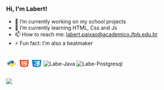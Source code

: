 ### Hi, I'm Labert!


- 🔭 I’m currently working on my school projects
- 🌱 I’m currently learning HTML, Css and Js
- 📫 How to reach me: labert.paixao@academico.ifpb.edu.br
- ⚡ Fun fact: I'm also a beatmaker

<div style="display: inline_block"><br>
  <img align="center" alt="Labe-Python" height="20" width="30" src="https://raw.githubusercontent.com/devicons/devicon/master/icons/python/python-original.svg">
  <img align="center" alt="Labe-HTML" height="20" width="30" src="https://raw.githubusercontent.com/devicons/devicon/master/icons/html5/html5-original.svg">
  <img align="center" alt="Labe-CSS" height="20" width="30" src="https://raw.githubusercontent.com/devicons/devicon/master/icons/css3/css3-original.svg">
  <img align="center" alt="Labe-Java" height="20" width="30" src="https://cdn.jsdelivr.net/gh/devicons/devicon/icons/java/java-original.svg">
  <img align="center" alt="Labe-Postgresql" height="20" width="30" src="https://cdn.jsdelivr.net/gh/devicons/devicon/icons/postgresql/postgresql-original.svg">
          
</div>               

##

<div>
  <a href="https://instagram.com/labertt_" target="_blank"><img src="https://img.shields.io/badge/-Instagram-%23E4405F?style=for-the-badge&logo=instagram&logoColor=white" target="_blank"></a>
</div>
